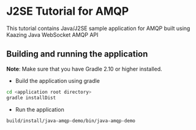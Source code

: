 # J2SE Tutorial for AMQP

This tutorial contains Java/J2SE sample application for AMQP built using Kaazing Java WebSocket AMQP API

## Building and running the application
__Note__: Make sure that you have Gradle 2.10 or higher installed.
- Build the application using gradle
```bash
cd <application root directory>
gradle installDist
```
- Run the application 
```bash
build/install/java-amqp-demo/bin/java-amqp-demo
```

